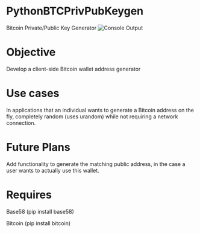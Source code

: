 # PythonBTCPrivPubKeygen
Bitcoin Private/Public Key Generator
![Console Output](https://siasky.net/IAAUVxMPHmQjyubF8sGpRuoSQFg0bpKqxgB83quECbESmQ)

# Objective
Develop a client-side Bitcoin wallet address generator

# Use cases
In applications that an individual wants to generate a Bitcoin address on the fly, completely random (uses urandom) while not requiring a network connection.

# Future Plans
Add functionality to generate the matching public address, in the case a user wants to actually use this wallet.

# Requires
Base58 (pip install base58)

Bitcoin (pip install bitcoin)
